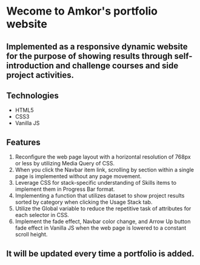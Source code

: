 # Wecome to Amkor's portfolio website

## Implemented as a responsive dynamic website for the purpose of showing results through self-introduction and challenge courses and side project activities.

## Technologies

- HTML5
- CSS3
- Vanilla JS

## Features

1. Reconfigure the web page layout with a horizontal resolution of 768px or less by utilizing Media Query of CSS.
2. When you click the Navbar item link, scrolling by section within a single page is implemented without any page movement.
3. Leverage CSS for stack-specific understanding of Skills items to implement them in Progress Bar format.
4. Implementing a function that utilizes dataset to show project results sorted by category when clicking the Usage Stack tab.
5. Utilize the Global variable to reduce the repetitive task of attributes for each selector in CSS.
6. Implement the fade effect, Navbar color change, and Arrow Up button fade effect in Vanilla JS when the web page is lowered to a constant scroll height.

## It will be updated every time a portfolio is added.
